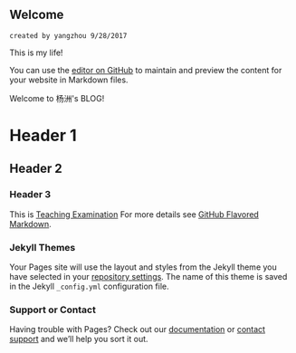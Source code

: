 ## Welcome                 
    created by yangzhou 9/28/2017
This is my life!

You can use the [editor on GitHub](https://github.com/Mattina/yangzhou/edit/master/README.md) to maintain and preview the content for your website in Markdown files.

Welcome to 杨洲's BLOG!

# Header 1

## Header 2
### Header 3





This is [Teaching Examination](https://github.com/Mattina/yangzhou/edit/master/README.md)
For more details see [GitHub Flavored Markdown](https://guides.github.com/features/mastering-markdown/).

### Jekyll Themes

Your Pages site will use the layout and styles from the Jekyll theme you have selected in your [repository settings](https://github.com/Mattina/yangzhou/settings). The name of this theme is saved in the Jekyll `_config.yml` configuration file.

### Support or Contact

Having trouble with Pages? Check out our [documentation](https://help.github.com/categories/github-pages-basics/) or [contact support](https://github.com/contact) and we’ll help you sort it out.
